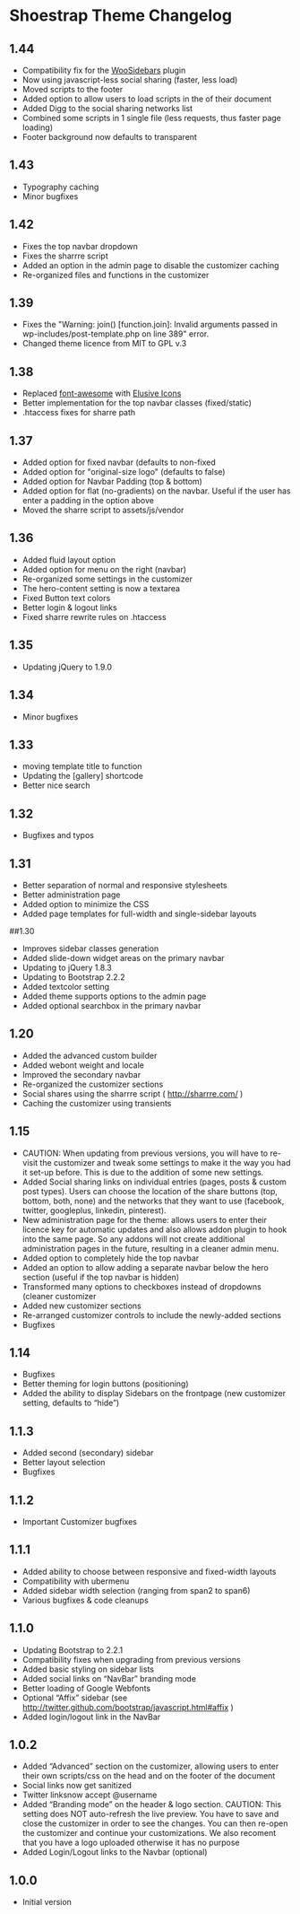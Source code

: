 # Shoestrap Theme Changelog

## 1.44
* Compatibility fix for the [WooSidebars](http://www.woothemes.com/woosidebars/) plugin
* Now using javascript-less social sharing (faster, less load)
* Moved scripts to the footer
* Added option to allow users to load scripts in the <head> of their document
* Added Digg to the social sharing networks list
* Combined some scripts in 1 single file (less requests, thus faster page loading)
* Footer background now defaults to transparent

## 1.43
* Typography caching
* Minor bugfixes

## 1.42
* Fixes the top navbar dropdown
* Fixes the sharrre script
* Added an option in the admin page to disable the customizer caching
* Re-organized files and functions in the customizer

## 1.39
* Fixes the "Warning: join() [function.join]: Invalid arguments passed in wp-includes/post-template.php on line 389" error.
* Changed theme licence from MIT to GPL v.3

## 1.38
* Replaced [font-awesome](http://fortawesome.github.com/Font-Awesome/) with [Elusive Icons](http://aristeides.com/elusive-iconfont/)
* Better implementation for the top navbar classes (fixed/static)
* .htaccess fixes for sharre path

## 1.37
* Added option for fixed navbar (defaults to non-fixed
* Added option for "original-size logo" (defaults to false)
* Added option for Navbar Padding (top & bottom)
* Added option for flat (no-gradients) on the navbar. Useful if the user has enter a padding in the option above
* Moved the sharre script to assets/js/vendor

## 1.36
* Added fluid layout option
* Added option for menu on the right (navbar)
* Re-organized some settings in the customizer
* The hero-content setting is now a textarea
* Fixed Button text colors
* Better login & logout links
* Fixed sharre rewrite rules on .htaccess

## 1.35
* Updating jQuery to 1.9.0

## 1.34
* Minor bugfixes

## 1.33
* moving template title to function
* Updating the [gallery] shortcode
* Better nice search

## 1.32
* Bugfixes and typos

## 1.31

* Better separation of normal and responsive stylesheets
* Better administration page
* Added option to minimize the CSS
* Added page templates for full-width and single-sidebar layouts

##1.30
* Improves sidebar classes generation
* Added slide-down widget areas on the primary navbar
* Updating to jQuery 1.8.3
* Updating to Bootstrap 2.2.2
* Added textcolor setting
* Added theme supports options to the admin page
* Added optional searchbox in the primary navbar

## 1.20
* Added the advanced custom builder
* Added webont weight and locale
* Improved the secondary navbar
* Re-organized the customizer sections
* Social shares using the sharrre script ( http://sharrre.com/ )
* Caching the customizer using transients

## 1.15
* CAUTION: When updating from previous versions, you will have to re-visit the customizer and tweak some settings to make it the way you had it set-up before. This is due to the addition of some new settings.
* Added Social sharing links on individual entries (pages, posts & custom post types). Users can choose the location of the share buttons (top, bottom, both, none) and the networks that they want to use (facebook, twitter, googleplus, linkedin, pinterest).
* New administration page for the theme: allows users to enter their licence key for automatic updates and also allows addon plugin to hook into the same page. So any addons will not create additional administration pages in the future, resulting in a cleaner admin menu.
* Added option to completely hide the top navbar
* Added an option to allow adding a separate navbar below the hero section (useful if the top navbar is hidden)
* Transformed many options to checkboxes instead of dropdowns (cleaner customizer
* Added new customizer sections
* Re-arranged customizer controls to include the newly-added sections
* Bugfixes

## 1.14
* Bugfixes
* Better theming for login buttons (positioning)
* Added the ability to display Sidebars on the frontpage (new customizer setting, defaults to “hide”)

## 1.1.3
* Added second (secondary) sidebar
* Better layout selection
* Bugfixes

## 1.1.2
* Important Customizer bugfixes
 
## 1.1.1
* Added ability to choose between responsive and fixed-width layouts
* Compatibility with ubermenu
* Added sidebar width selection (ranging from span2 to span6)
* Various bugfixes & code cleanups

## 1.1.0
* Updating Bootstrap to 2.2.1
* Compatibility fixes when upgrading from previous versions
* Added basic styling on sidebar lists
* Added social links on “NavBar” branding mode
* Better loading of Google Webfonts
* Optional “Affix” sidebar (see http://twitter.github.com/bootstrap/javascript.html#affix )
* Added login/logout link in the NavBar

## 1.0.2
* Added “Advanced” section on the customizer, allowing users to enter their own scripts/css on the head and on the footer of the document
* Social links now get sanitized
* Twitter linksnow accept @username
* Added “Branding mode” on the header & logo section. CAUTION: This setting does NOT auto-refresh the live preview. You have to save and close the customizer in order to see the changes. You can then re-open the customizer and continue your customizations. We also recoment that you have a logo uploaded otherwise it has no purpose
* Added Login/Logout links to the Navbar (optional)

## 1.0.0
* Initial version